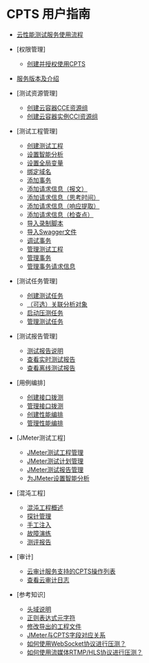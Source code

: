 # CPTS 用户指南

-   [云性能测试服务使用流程](云性能测试服务使用流程.md)
-   [权限管理]
    -   [创建并授权使用CPTS](创建并授权使用CPTS.md)

-   [服务版本及介绍](服务版本及介绍.md)
-   [测试资源管理]
    -   [创建云容器CCE资源组](创建云容器CCE资源组.md)
    -   [创建云容器实例CCI资源组](创建云容器实例CCI资源组.md)

-   [测试工程管理]
    -   [创建测试工程](创建测试工程.md)
    -   [设置智能分析](设置智能分析.md)
    -   [设置全局变量](设置全局变量.md)
    -   [绑定域名](绑定域名.md)
    -   [添加事务](添加事务.md)
    -   [添加请求信息（报文）](添加请求信息（报文）.md)
    -   [添加请求信息（思考时间）](添加请求信息（思考时间）.md)
    -   [添加请求信息（响应提取）](添加请求信息（响应提取）.md)
    -   [添加请求信息（检查点）](添加请求信息（检查点）.md)
    -   [导入录制脚本](导入录制脚本.md)
    -   [导入Swagger文件](导入Swagger文件.md)
    -   [调试事务](调试事务.md)
    -   [管理测试工程](管理测试工程.md)
    -   [管理事务](管理事务.md)
    -   [管理事务请求信息](管理事务请求信息.md)

-   [测试任务管理]
    -   [创建测试任务](创建测试任务.md)
    -   [（可选）关联分析对象](（可选）关联分析对象.md)
    -   [启动压测任务](启动压测任务.md)
    -   [管理测试任务](管理测试任务.md)

-   [测试报告管理]
    -   [测试报告说明](测试报告说明.md)
    -   [查看实时测试报告](查看实时测试报告.md)
    -   [查看离线测试报告](查看离线测试报告.md)

-   [用例编排]
    -   [创建接口拨测](创建接口拨测.md)
    -   [管理接口拨测](管理接口拨测.md)
    -   [创建性能编排](创建性能编排.md)
    -   [管理性能编排](管理性能编排.md)

-   [JMeter测试工程]
    -   [JMeter测试工程管理](JMeter测试工程管理.md)
    -   [JMeter测试计划管理](JMeter测试计划管理.md)
    -   [JMeter测试报告管理](JMeter测试报告管理.md)
    -   [为JMeter设置智能分析](为JMeter设置智能分析.md)

-   [混沌工程]
    -   [混沌工程概述](混沌工程概述.md)
    -   [探针管理](探针管理.md)
    -   [手工注入](手工注入.md)
    -   [故障演练](故障演练.md)
    -   [测评报告](测评报告.md)

-   [审计]
    -   [云审计服务支持的CPTS操作列表](云审计服务支持的CPTS操作列表.md)
    -   [查看云审计日志](查看云审计日志.md)

-   [参考知识]
    -   [头域说明](头域说明.md)
    -   [正则表达式元字符](正则表达式元字符.md)
    -   [修改导出的工程文件](修改导出的工程文件.md)
    -   [JMeter与CPTS字段对应关系](JMeter与CPTS字段对应关系.md)
    -   [如何使用WebSocket协议进行压测？](如何使用WebSocket协议进行压测.md)
    -   [如何使用流媒体RTMP/HLS协议进行压测？](如何使用流媒体RTMP-HLS协议进行压测.md)


